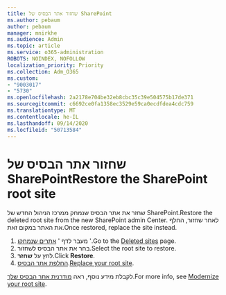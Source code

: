 ```yaml
---
title: שחזור אתר הבסיס של SharePoint
ms.author: pebaum
author: pebaum
manager: mnirkhe
ms.audience: Admin
ms.topic: article
ms.service: o365-administration
ROBOTS: NOINDEX, NOFOLLOW
localization_priority: Priority
ms.collection: Adm_O365
ms.custom:
- "9003017"
- "5730"
ms.openlocfilehash: 2a2178e704be32eb8cbc35c39e504575b17de371
ms.sourcegitcommit: c6692ce0fa1358ec3529e59ca0ecdfdea4cdc759
ms.translationtype: MT
ms.contentlocale: he-IL
ms.lasthandoff: 09/14/2020
ms.locfileid: "50713584"
---
```

# <a name="restore-the-sharepoint-root-site"></a><span data-ttu-id="6c904-102">שחזור אתר הבסיס של SharePoint</span><span class="sxs-lookup"><span data-stu-id="6c904-102">Restore the SharePoint root site</span></span>

<span data-ttu-id="6c904-103">שחזר את אתר הבסיס שנמחק ממרכז הניהול החדש של SharePoint.</span><span class="sxs-lookup"><span data-stu-id="6c904-103">Restore the deleted root site from the new SharePoint admin Center.</span></span> <span data-ttu-id="6c904-104">לאחר שחזור, החלף את האתר במקום זאת.</span><span class="sxs-lookup"><span data-stu-id="6c904-104">Once restored, replace the site instead.</span></span>

1. <span data-ttu-id="6c904-105">מעבר לדף ' [אתרים שנמחקו](https://admin.microsoft.com/sharepoint?page=recycleBin&modern=true) '.</span><span class="sxs-lookup"><span data-stu-id="6c904-105">Go to the [Deleted sites](https://admin.microsoft.com/sharepoint?page=recycleBin&modern=true) page.</span></span> 
2. <span data-ttu-id="6c904-106">בחר את אתר הבסיס לשחזור.</span><span class="sxs-lookup"><span data-stu-id="6c904-106">Select the root site to restore.</span></span>
3. <span data-ttu-id="6c904-107">לחץ על **שחזר**.</span><span class="sxs-lookup"><span data-stu-id="6c904-107">Click **Restore**.</span></span>
4. <span data-ttu-id="6c904-108">[החלפת אתר הבסיס](https://docs.microsoft.com/sharepoint/troubleshoot/sites/url-that-resides-under-root-site-collection-is-broken).</span><span class="sxs-lookup"><span data-stu-id="6c904-108">[Replace your root site](https://docs.microsoft.com/sharepoint/troubleshoot/sites/url-that-resides-under-root-site-collection-is-broken).</span></span>

<span data-ttu-id="6c904-109">לקבלת מידע נוסף, ראה [מודרנית אתר הבסיס שלך](https://docs.microsoft.com/sharepoint/modern-root-site).</span><span class="sxs-lookup"><span data-stu-id="6c904-109">For more info, see [Modernize your root site](https://docs.microsoft.com/sharepoint/modern-root-site).</span></span>

